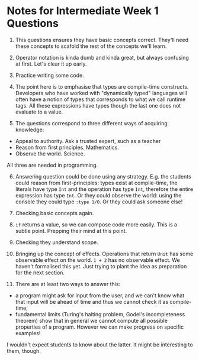 # Notes for Intermediate Week 1 Questions

1. This questions ensures they have basic concepts correct. They'll need these concepts to scafold the rest of the concepts we'll learn.

2. Operator notation is kinda dumb and kinda great, but always confusing at first. Let's clear it up early.

3. Practice writing some code.

4. The point here is to emphasise that types are compile-time constructs. Developers who have worked with "dynamically typed" languages will often have a notion of types that corresponds to what we call runtime tags. All these expressions have types though the last one does not evaluate to a value.

5. The questions correspond to three different ways of acquiring knowledge:

- Appeal to authority. Ask a trusted expert, such as a teacher
- Reason from first principles. Mathematics.
- Observe the world. Science.

All three are needed in programming.

6. Answering question could be done using any strategy. E.g. the students could reason from first-principles: types exist at compile-time, the literals have type `Int` and the operation has type `Int`, therefore the entire expression has type `Int`. Or they could observe the world: using the console they could type `:type 1/0`. Or they could ask someone else!

7. Checking basic concepts again.

8. `if` returns a value, so we can compose code more easily. This is a subtle point. Prepping their mind at this point.

9. Checking they understand scope.

10. Bringing up the concept of effects. Operations that return `Unit` has some observable effect on the world. `1 + 2` has no observable effect. We haven't formalised this yet. Just trying to plant the idea as preparation for the next section.

11. There are at least two ways to answer this:
 
- a program might ask for input from the user, and we can't know what that input will be ahead of time and thus we cannot check it as compile-time;
- fundamental limits (Turing's halting problem, Godel's incompleteness theorem) show that in general we cannot compute all possible properties of a program. However we can make progress on specific examples!

I wouldn't expect students to know about the latter. It might be interesting to them, though.

